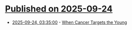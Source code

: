 # [Published on 2025-09-24](index.md)

* [2025-09-24, 03:35:00](https://soylentnews.org/article.pl?sid=25/09/23/0552218&from=rss) - [When Cancer Targets the Young](https://soylentnews.org/article.pl?sid=25/09/23/0552218&from=rss)
